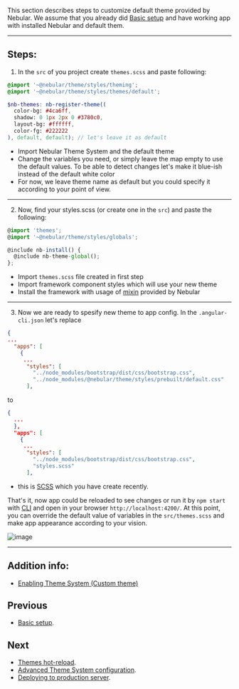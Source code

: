 This section describes steps to customize default theme provided by Nebular. We assume that you already did [Basic setup](#/docs/ngxadmin-tutorials/themes-tutorial-basic-setup) and have working app with installed Nebular and default them. 
<hr class="section-end">

## Steps:

1) In the `src` of you project create `themes.scss` and paste following:

```scss
@import '~@nebular/theme/styles/theming';
@import '~@nebular/theme/styles/themes/default';

$nb-themes: nb-register-theme((
  color-bg: #4ca6ff,
  shadow: 0 1px 2px 0 #3780c0,
  layout-bg: #ffffff,
  color-fg: #222222
), default, default); // let's leave it as default
```
- Import Nebular Theme System and the default theme
- Change the variables you need, or simply leave the map empty to use the default values. To be able to detect changes let's make it blue-ish instead of the default white color
- For now, we leave theme name as default but you could specify it according to your point of view.

 <hr class="section-end">
 
2) Now, find your styles.scss (or create one in the `src`) and paste the following:

```typescript
@import 'themes';
@import '~@nebular/theme/styles/globals';

@include nb-install() {
  @include nb-theme-global();
};
```
* Import `themes.scss` file created in first step
* Import framework component styles which will use your new theme
* Install the framework with usage of [mixin](http://sass-lang.com/guide#topic-6) provided by Nebular


<hr class="section-end">

3) Now we are ready to spesify new theme to app config. In the `.angular-cli.json` let's replace
```json
{
...
  "apps": [
    {
     ...
      "styles": [
        "../node_modules/bootstrap/dist/css/bootstrap.css",
        "../node_modules/@nebular/theme/styles/prebuilt/default.css"
      ],
```
to 
```json
{
  ...
  },
  "apps": [
    {
     ...
      "styles": [
        "../node_modules/bootstrap/dist/css/bootstrap.css",
        "styles.scss"
      ],
```
* this is [SCSS](http://sass-lang.com/guide) which you have create recently.

That's it, now app could be reloaded to see changes or run it by `npm start` with [CLI](https://github.com/angular/angular-cli) and open in your browser `http://localhost:4200/`. At this point, you can override the default value of variables in the `src/themes.scss` and make app appearance according to your vision.

![image](assets/images/articles/blue-theme.png)
<hr class="section-end">

## Addition info:
* [Enabling Theme System (Custom theme)](#/docs/guides/enabling-theme-system-custom-theme)

## Previous
- [Basic setup](#/docs/ngxadmin-tutorials/themes-tutorial-basic-setup).

## Next
- [Themes hot-reload](#/docs/ngxadmin-tutorials/themes-tutorial-hot-reload).
- [Advanced Theme System configuration](#/docs/guides/enabling-theme-system).
- [Deploying to production server](#/docs/guides/server-deployment).
